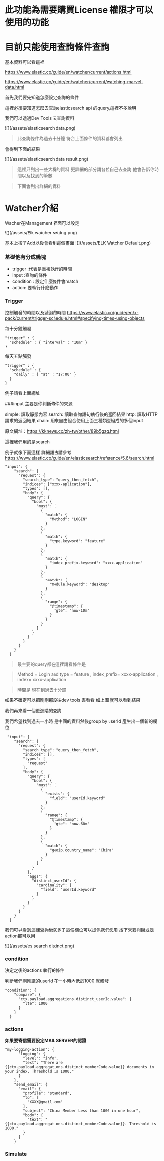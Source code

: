 # 此功能為需要購買License 權限才可以使用的功能

# 目前只能使用查詢條件查詢


基本資料可以看這裡


https://www.elastic.co/guide/en/watcher/current/actions.html

https://www.elastic.co/guide/en/watcher/current/watching-marvel-data.html

首先我們要先知道怎麼設定查詢的條件


這裡必須要知道怎麼去查詢elasticsearch api 的query,這裡不多說明

我們可以透過Dev Tools 去查詢資料

![](/assets/elasticsearch data.png)

>此查詢條件為過去十分鐘 符合上面條件的資料都會列出

會得到下面的結果

![](/assets/elasticsearch data result.png)

>這裡只列出一些大概的資料 更詳細的部分請各位自己去查詢 他會告訴你時間以及找到的筆數

>下面會列出詳細的資料


# Watcher介紹

Wacher在Management 裡面可以設定

![](/assets/Elk watcher setting.png)


基本上按了Add以後會看到這個畫面
![](/assets/ELK Watcher Default.png)

### 基礎他有分成幾塊

* trigger :代表是重複執行的時間
* input :查詢的條件
* condition : 設定什麼條件會match
* action: 要執行什麼動作

### Trigger

控制觸發的時間以及遞迴的時間
https://www.elastic.co/guide/en/x-pack/current/trigger-schedule.html#specifying-times-using-objects

每十分鐘觸發

````
"trigger" : {
  "schedule" : { "interval" : "10m" } 
}
````
每天五點觸發
````
"trigger" : {
  "schedule" : {
    "daily" : { "at" : "17:00" }
  }
}
````

例子請看上面網址

###input 主要是你判斷條件的來源

simple: 讀取靜態內容
search: 讀取查詢語句執行後的返回結果
http: 讀取HTTP請求的返回結果
chain: 用來自由組合使用上面三種類型組成的多個input

原文網址：https://kknews.cc/zh-tw/other/89b5gzq.html


這裡我們用的是search

例子就像下面這樣
詳細語法請參考
https://www.elastic.co/guide/en/elasticsearch/reference/5.6/search.html

````
"input": {
    "search": {
      "request": {
        "search_type": "query_then_fetch",
        "indices": ["xxxx-aplication"],
        "types": [],
        "body": {
          "query": {
            "bool": {
              "must": [
                {
                  "match": {
                    "Method": "LOGIN"
                  }
                },
                {
                  "match": {
                    "type.keyword": "feature"
                  }
                },
                {
                  "match": {
                    "index_prefix.keyword": "xxxx-application"
                  }
                },
                {
                  "match": {
                    "module.keyword": "desktop"
                  }
                },
                {
                  "range": {
                    "@timestamp": {
                      "gte": "now-10m"
                    }
                  }
                }
              ]
            }
          }
        }
      }
    }
  }
````

>最主要的query都在這裡請看條件是

> Method = Login and type = feature , index_prefix= xxxx-application , index= xxxx-application 

> 時間是 現在到過去十分鐘

如果不確定可以把剛剛那段往dev tools 丟看看 如上圖 就可以看到結果


我們再來看一個更進階的查詢

我們希望找到過去一小時 是中國的資料然後group by userId 產生出一個新的欄位


````
 "input": {
    "search": {
      "request": {
        "search_type": "query_then_fetch",
        "indices": [],
        "types": [
          "request"
        ],
        "body": {
          "query": {
            "bool": {
              "must": [
                {
                  "exists": {
                    "field": "userId.keyword"
                  }
                },
                {
                  "range": {
                    "@timestamp": {
                      "gte": "now-60m"
                    }
                  }
                },
                {
                  "match": {
                    "geoip.country_name": "China"
                  }
                }
              ]
            }
          },
          "aggs": {
            "distinct_userId": {
              "cardinality": {
                "field": "userId.keyword"
              }
            }
          }
        }
      }
    }
  }

````

我們可以看到這裡查詢後就多了這個欄位可以提供我們使用 接下來要判斷或是action都可以用

![](/assets/es search distinct.png)


### condition
決定之後的actions 執行的條件

判斷我們剛剛講的userId 在一小時內低於1000 就觸發
````
"condition": {
    "compare": {
      "ctx.payload.aggregations.distinct_userId.value": {
        "lte": 1000
      }
    }
  }
````  
### actions

**如果要寄信需要設定MAIL SERVER的認證**

````
"my-logging-action": {
      "logging": {
        "level": "info",
        "text": "There are {{ctx.payload.aggregations.distinct_memberCode.value}} documents in your index. Threshold is 1000."
      }
    },
    "send_email": {
      "email": {
        "profile": "standard",
        "to": [
          "XXXX@gmail.com"
        ],
        "subject": "China Member Less than 1000 in one hour",
        "body": {
          "text": " {{ctx.payload.aggregations.distinct_memberCode.value}}. Threshold is 1000."
        }
      }
    }
````
### Simulate



